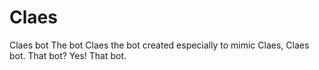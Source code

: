 # Claes
Claes bot
The bot Claes
the bot created especially to mimic Claes, Claes bot. That bot?
Yes! That bot.

